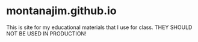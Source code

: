 # montanajim.github.io
This is site for my educational materials that I use for class. THEY SHOULD NOT BE USED IN PRODUCTION!
